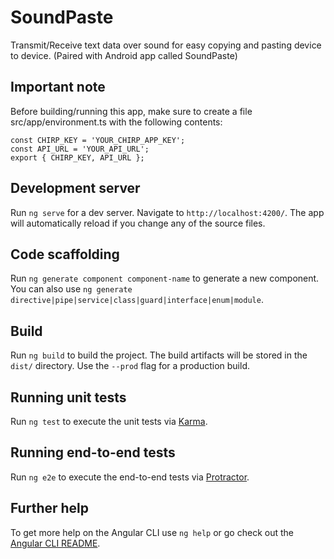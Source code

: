 # SoundPaste

Transmit/Receive text data over sound for easy copying and pasting device to device. (Paired with Android app called SoundPaste) 

## Important note

Before building/running this app, make sure to create a file src/app/environment.ts with the following contents:

```
const CHIRP_KEY = 'YOUR_CHIRP_APP_KEY';
const API_URL = 'YOUR_API_URL';
export { CHIRP_KEY, API_URL };
```

## Development server

Run `ng serve` for a dev server. Navigate to `http://localhost:4200/`. The app will automatically reload if you change any of the source files.

## Code scaffolding

Run `ng generate component component-name` to generate a new component. You can also use `ng generate directive|pipe|service|class|guard|interface|enum|module`.

## Build

Run `ng build` to build the project. The build artifacts will be stored in the `dist/` directory. Use the `--prod` flag for a production build.

## Running unit tests

Run `ng test` to execute the unit tests via [Karma](https://karma-runner.github.io).

## Running end-to-end tests

Run `ng e2e` to execute the end-to-end tests via [Protractor](http://www.protractortest.org/).

## Further help

To get more help on the Angular CLI use `ng help` or go check out the [Angular CLI README](https://github.com/angular/angular-cli/blob/master/README.md).

